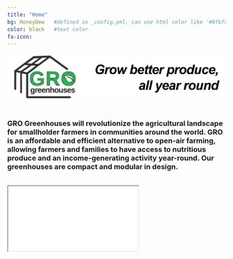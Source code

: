```yaml
---
title: "Home"
bg: HoneyDew   #defined in _config.yml, can use html color like '#0fbfcf'
color: black   #text color
fa-icon: 
---
```


<div class="image"><img src="https://raw.githubusercontent.com/grogreenhouses/grogreenhouses.github.io/master/img/logo.jpeg" alt="GRO greenhouses LOGO"/></div>

<br>

### GRO Greenhouses will revolutionize the agricultural landscape for smallholder farmers in communities around the world. GRO is an affordable and efficient alternative to open-air farming, allowing farmers and families to have access to nutritious produce and an income-generating activity year-round. Our greenhouses are compact and modular in design.

<br>

<div class="icontain">
	<iframe src="//www.youtube.com/embed/Fa-KTDcIkxw" allowfullscreen></iframe>
</div>

